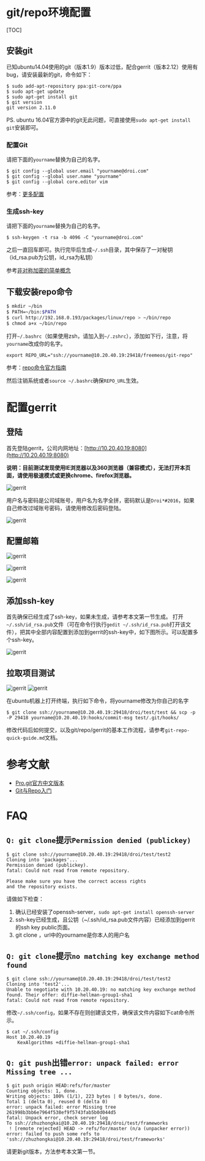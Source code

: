 # git/repo环境配置

[TOC]

## 安装git

已知ubuntu14.04使用的git（版本1.9）版本过低，配合gerrit（版本2.12）使用有bug，请安装最新的git，命令如下：

```
$ sudo add-apt-repository ppa:git-core/ppa
$ sudo apt-get update
$ sudo apt-get install git
$ git version
git version 2.11.0
```

PS. ubuntu 16.04官方源中的git无此问题，可直接使用`sudo apt-get install git`安装即可。

### 配置Git

请把下面的`yourname`替换为自己的名字。

```
$ git config --global user.email "yourname@droi.com"
$ git config --global user.name "yourname"
$ git config --global core.editor vim
```

参考：[更多配置](https://git-scm.com/book/zh/v2/%E8%87%AA%E5%AE%9A%E4%B9%89-Git-%E9%85%8D%E7%BD%AE-Git)

### 生成ssh-key

请把下面的`yourname`替换为自己的名字。

```
$ ssh-keygen -t rsa -b 4096 -C "yourname@droi.com"
```

之后一直回车即可。执行完毕后生成`~/.ssh`目录，其中保存了一对秘钥（id_rsa.pub为公钥，id_rsa为私钥）

参考[非对称加密的简单概念](http://www.cnblogs.com/xuanhun/archive/2012/06/23/2559543.html)

## 下载安装repo命令

```bash
$ mkdir ~/bin
$ PATH=~/bin:$PATH
$ curl http://192.168.0.193/packages/linux/repo > ~/bin/repo
$ chmod a+x ~/bin/repo
```

打开`~/.bashrc`（如果使用zsh，请加入到`~/.zshrc`），添加如下行，注意，将`yourname`改成你的名字。

```
export REPO_URL="ssh://yourname@10.20.40.19:29418/freemeos/git-repo"
```

参考：[repo命令官方指南](https://source.android.com/source/using-repo.html)

然后注销系统或者`source ~/.bashrc`确保`REPO_URL`生效。

# 配置gerrit

## 登陆

首先登陆gerrit，公司内网地址：[http://10.20.40.19:8080](http://10.20.40.19:8080)

**说明：目前测试发现使用IE浏览器以及360浏览器（兼容模式），无法打开本页面，请使用极速模式或更换chrome、firefox浏览器。**

![gerrit](gerrit/1.png)

用户名与密码是公司域账号，用户名为名字全拼，密码默认是`Droi*#2016`，如果自己修改过域账号密码，请使用修改后密码登陆。

![gerrit](gerrit/2.png)

## 配置邮箱

![gerrit](gerrit/3.png)

![gerrit](gerrit/4.png)

![gerrit](gerrit/5.png)

## 添加ssh-key

首先确保已经生成了ssh-key，如果未生成，请参考本文第一节生成。
打开`~/.ssh/id_rsa.pub`文件（可在命令行执行`gedit ~/.ssh/id_rsa.pub`打开该文件），把其中全部内容配置到添加到gerrit的ssh-key中，如下图所示。可以配置多个ssh-key。

![gerrit](gerrit/6.png)

## 拉取项目测试

![gerrit](gerrit/7.png)
![gerrit](gerrit/8.png)

在ubuntu机器上打开终端，执行如下命令，将yourname修改为你自己的名字

```
$ git clone ssh://yourname@10.20.40.19:29418/droi/test/test && scp -p -P 29418 yourname@10.20.40.19:hooks/commit-msg test/.git/hooks/
```

修改代码后如何提交，以及git/repo/gerrit的基本工作流程，请参考`git-repo-quick-guide.md`文档。

# 参考文献

- [Pro.git官方中文版本](https://git-scm.com/book/zh/v2)
- [Git与Repo入门](http://www.cnblogs.com/angeldevil/p/3238470.html)

# FAQ

## `Q: git clone`提示`Permission denied (publickey)`

```
$ git clone ssh://yourname@10.20.40.19:29418/droi/test/test2
Cloning into 'packages'...
Permission denied (publickey).
fatal: Could not read from remote repository.

Please make sure you have the correct access rights
and the repository exists.
```

请做如下检查：

1. 确认已经安装了openssh-server，`sudo apt-get install openssh-server`
2. ssh-key已经生成，且公钥（~/.ssh/id_rsa.pub文件内容）已经添加到gerrit的ssh key public页面。
3. git clone <url>，url中的yourname是你本人的用户名

## `Q: git clone`提示`no matching key exchange method found`

```
$ git clone ssh://yourname@10.20.40.19:29418/droi/test/test2
Cloning into 'test2'...
Unable to negotiate with 10.20.40.19: no matching key exchange method found. Their offer: diffie-hellman-group1-sha1
fatal: Could not read from remote repository.
```

修改`~/.ssh/config`，如果不存在则创建该文件，确保该文件内容如下cat命令所示。

```
$ cat ~/.ssh/config
Host 10.20.40.19
    KexAlgorithms +diffie-hellman-group1-sha1
```

## `Q: git push`出错`error: unpack failed: error Missing tree ...`

```
$ git push origin HEAD:refs/for/master 
Counting objects: 1, done.
Writing objects: 100% (1/1), 223 bytes | 0 bytes/s, done.
Total 1 (delta 0), reused 0 (delta 0)
error: unpack failed: error Missing tree 261998b3bb6e7964f538ef9f5743fab5b0d044d5
fatal: Unpack error, check server log
To ssh://zhuzhongkai@10.20.40.19:29418/droi/test/frameworks
 ! [remote rejected] HEAD -> refs/for/master (n/a (unpacker error))
error: failed to push some refs to 'ssh://zhuzhongkai@10.20.40.19:29418/droi/test/frameworks'
```

请更新git版本，方法参考本文第一节。